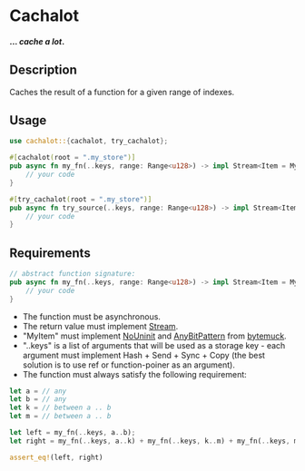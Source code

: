 # Cachalot
#### ... *cache a lot*.

## Description
Caches the result of a function for a given range of indexes.

## Usage 
```rust
use cachalot::{cachalot, try_cachalot};

#[cachalot(root = ".my_store")]
pub async fn my_fn(..keys, range: Range<u128>) -> impl Stream<Item = MyItem> {
    // your code
}

#[try_cachalot(root = ".my_store")]
pub async fn try_source(..keys, range: Range<u128>) -> impl Stream<Item = Result<MyItem, Err>> {
    // your code
}
```

## Requirements

```rust
// abstract function signature:
pub async fn my_fn(..keys, range: Range<u128>) -> impl Stream<Item = MyItem> {
    // your code
}
```

+ The function must be asynchronous.
+ The return value must implement [Stream](https://docs.rs/futures/latest/futures/stream/trait.Stream.html).
+ "MyItem" must implement [NoUninit](https://docs.rs/bytemuck/latest/bytemuck/trait.NoUninit.html) and [AnyBitPattern](https://docs.rs/bytemuck/latest/bytemuck/trait.AnyBitPattern.html) from [bytemuck](https://github.com/Lokathor/bytemuck).
+ "..keys" is a list of arguments that will be used as a storage key - each argument must implement Hash + Send + Sync + Copy (the best solution is to use ref or function-poiner as an argument).
+ The function must always satisfy the following requirement:
```rust
let a = // any
let b = // any
let k = // between a .. b
let m = // between a .. b

let left = my_fn(..keys, a..b);
let right = my_fn(..keys, a..k) + my_fn(..keys, k..m) + my_fn(..keys, m..b);

assert_eq!(left, right) 
```

